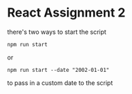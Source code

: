 # React Assignment 2

there's two ways to start the script
```
npm run start
```
or
```
npm run start --date "2002-01-01"
```
to pass in a custom date to the script
